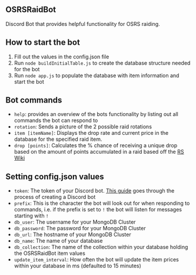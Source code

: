 ## OSRSRaidBot
Discord Bot that provides helpful functionality for OSRS raiding.

## How to start the bot
1. Fill out the values in the config.json file
2. Run `node buildInitialTable.js` to create the database structure needed for the bot
3. Run `node app.js` to populate the database with item information and start the bot

## Bot commands
* `help`: provides an overview of the bots functionality by listing out all commands the bot can respond to
* `rotation`: Sends a picture of the 2 possible raid rotations
* `item [itemName]`: Displays the drop rate and current price in the database for the specified raid item.
* `drop [points]`: Calculates the % chance of receiving a unique drop based on the amount of points accumulated in a raid based off the [RS Wiki](https://oldschool.runescape.wiki/w/Chambers_of_Xeric#Unique_drop_table)

## Setting config.json values
* `token`: The token of your Discord bot. [This guide](https://github.com/reactiflux/discord-irc/wiki/Creating-a-discord-bot-&-getting-a-token) goes through the process of creating a Discord bot
* `prefix`: This is the character the bot will look out for when responding to commands, i.e. if the prefix is set to `!` the bot will listen for messages starting with `!`
* `db_user`: The username for your MongoDB Cluster
* `db_password`: The password for your MongoDB Cluster
* `db_url`: The hostname of your MongoDB Cluster
* `db_name`: The name of your database
* `db_collection`: The name of the collection within your database holding the OSRSRaidBot item values
* `update_item_interval`: How often the bot will update the item prices within your database in ms (defaulted to 15 minutes)